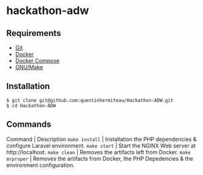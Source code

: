 # hackathon-adw

## Requirements

- [Git](https://git-scm.com/)
- [Docker](https://www.docker.com/)
- [Docker Compose](https://docs.docker.com/compose/)
- [GNU/Make](https://www.gnu.org/software/make/)

## Installation

```console
$ git clone git@github.com:quentinhermiteau/Hackathon-ADW.git
$ cd Hackathon-ADW
```

## Commands

Command | Description
`make install` | Installation the PHP dependencies & configure Laravel environment.
`make start` | Start the NGINX Web server at http://localhost.
`make clean` | Removes the artifacts left from Docker.
`make mrproper` | Removes the artifacts from Docker, the PHP Depedencies & the environment configuration.
